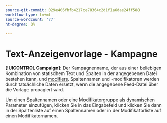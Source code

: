 ```yaml
---
source-git-commit: 029e406fbfb4217ce78364c2d1f1a6dae24ff588
workflow-type: tm+mt
source-wordcount: '77'
ht-degree: 0%

---
```

# Text-Anzeigenvorlage - Kampagne

**[!UICONTROL Campaign]:** Der Kampagnenname, der aus einer beliebigen Kombination von statischem Text und Spalten in der angegebenen Datei bestehen kann, und [modifiers](/help/search-social-commerce/campaign-management/inventory-feeds/modifiers-manage.md). Spaltennamen und -modifikatoren werden durch tatsächliche Daten ersetzt, wenn die angegebene Feed-Datei über die Vorlage propagiert wird.

Um einen Spaltennamen oder eine Modifikatorgruppe als dynamischen Parameter einzufügen, klicken Sie in das Eingabefeld und klicken Sie dann in der Spaltenliste auf einen Spaltennamen oder in der Modifikatorliste auf einen Modifikatornamen.

